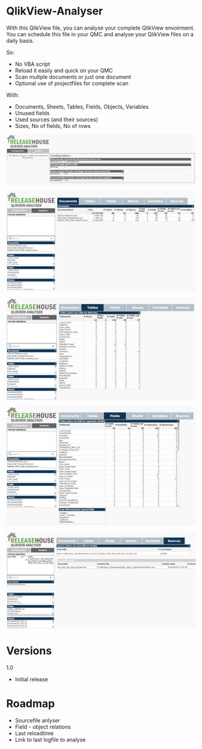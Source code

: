 # QlikView-Analyser
With this QlikView file, you can analyse your complete QlikView envoirment.
You can schedule this file in your QMC and analyse your QlikView files on a daily basis.

So:
- No VBA script
- Reload it easily and quick on your QMC
- Scan multple documents or just one document
- Optional use of projectfiles for complete scan

With:
- Documents, Sheets, Tables, Fields, Objects, Variables
- Unused fields
- Used sources (and their sources)
- Sizes, No of fields, No of rows

![](Images/Configuration.png)

![](Images/Documents.png)

![](Images/Tables.png)

![](Images/Fields.png)

![](Images/Sources.png)

# Versions
1.0
- Initial release

# Roadmap
- Sourcefile anlyser
- Field - object relations
- Last reloadtime
- Link to last logfile to analyse
